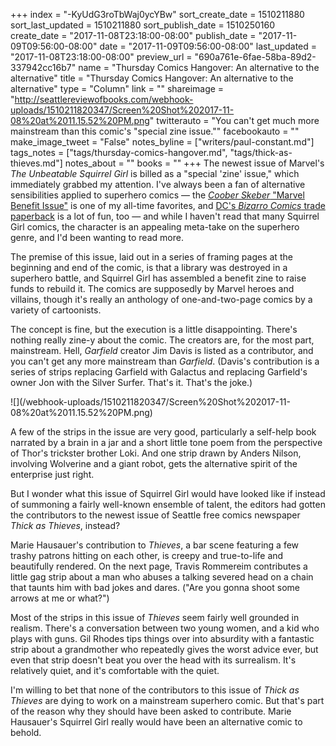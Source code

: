 +++
index = "-KyUdG3roTbWaj0ycYBw"
sort_create_date = 1510211880
sort_last_updated = 1510211880
sort_publish_date = 1510250160
create_date = "2017-11-08T23:18:00-08:00"
publish_date = "2017-11-09T09:56:00-08:00"
date = "2017-11-09T09:56:00-08:00"
last_updated = "2017-11-08T23:18:00-08:00"
preview_url = "690a761e-6fae-58ba-89d2-337942cc16b7"
name = "Thursday Comics Hangover: An alternative to the alternative"
title = "Thursday Comics Hangover: An alternative to the alternative"
type = "Column"
link = ""
shareimage = "http://seattlereviewofbooks.com/webhook-uploads/1510211820347/Screen%20Shot%202017-11-08%20at%2011.15.52%20PM.png"
twitterauto = "You can't get much more mainstream than this comic's \"special zine issue.\""
facebookauto = ""
make_image_tweet = "False"
notes_byline = ["writers/paul-constant.md"]
tags_notes = ["tags/thursday-comics-hangover.md", "tags/thick-as-thieves.md"]
notes_about = ""
books = ""
+++
The newest issue of Marvel's *The Unbeatable Squirrel Girl* is billed as a "special 'zine' issue," which immediately grabbed my attention. I've always been a fan of alternative sensibilities applied to superhero comics — the [*Coober Skeber* "Marvel Benefit Issue"](http://www.againwiththecomics.com/2010/02/coober-skeber-lends-hand.html) is one of my all-time favorites, and [DC's *Bizarro Comics* trade paperback](http://www.dccomics.com/graphic-novels/bizarro-comics-0) is a lot of fun, too — and while I haven't read that many Squirrel Girl comics, the character is an appealing meta-take on the superhero genre, and I'd been wanting to read more.

The premise of this issue, laid out in a series of framing pages at the beginning and end of the comic, is that a library was destroyed in a superhero battle, and Squirrel Girl has assembled a benefit zine to raise funds to rebuild it. The comics are supposedly by Marvel heroes and villains, though it's really an anthology of one-and-two-page comics by a variety of cartoonists.

The concept is fine, but the execution is a little disappointing. There's nothing really zine-y about the comic. The creators are, for the most part, mainstream. Hell, *Garfield* creator Jim Davis is listed as a contributor, and you can't get any more mainstream than *Garfield*. (Davis's contribution is a series of strips replacing Garfield with Galactus and replacing Garfield's owner Jon with the Silver Surfer. That's it. That's the joke.)

<p class="image">![](/webhook-uploads/1510211820347/Screen%20Shot%202017-11-08%20at%2011.15.52%20PM.png)</p>

A few of the strips in the issue are very good, particularly a self-help book narrated by a brain in a jar and a short little tone poem from the perspective of Thor's trickster brother Loki. And one strip drawn by Anders Nilson, involving Wolverine and a giant robot, gets the alternative spirit of the enterprise just right.

But I wonder what this issue of Squirrel Girl would have looked like if instead of summoning a fairly well-known ensemble of talent, the editors had gotten the contributors to the newest issue of Seattle free comics newspaper *Thick as Thieves*, instead?

Marie Hausauer's contribution to *Thieves*, a bar scene featuring a few trashy patrons hitting on each other, is creepy and true-to-life and beautifully rendered. On the next page, Travis Rommereim contributes a little gag strip about a man who abuses a talking severed head on a chain that taunts him with bad jokes and dares. ("Are you gonna shoot some arrows at me or what?")

Most of the strips in this issue of *Thieves* seem fairly well grounded in realism. There's a conversation between two young women, and a kid who plays with guns. Gil Rhodes tips things over into absurdity with a fantastic strip about a grandmother who repeatedly gives the worst advice ever, but even that strip doesn't beat you over the head with its surrealism. It's relatively quiet, and it's comfortable with the quiet.

I'm willing to bet that none of the contributors to this issue of *Thick as Thieves* are dying to work on a mainstream superhero comic. But that's part of the reason why they should have been asked to contribute. Marie Hausauer's Squirrel Girl really would have been an alternative comic to behold.